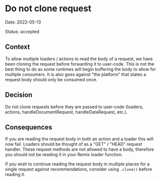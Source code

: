 # Do not clone request

 Date: 2022-05-13

 Status: accepted

 ## Context

 To allow multiple loaders / actions to read the body of a request, we have been cloning the request before forwarding it to user-code. This is not the best thing to do as some runtimes will begin buffering the body to allow for multiple consumers. It is also goes against "the platform" that states a request body should only be consumed once.

 ## Decision

 Do not clone requests before they are passed to user-code (loaders, actions, handleDocumentRequest, handleDataRequest, etc.).

 ## Consequences

If you are reading the request body in both an action and a loader this will now fail. Loaders should be thought of as a "GET" / "HEAD" request handler. These request methods are not allowed to have a body, therefore you should not be reading it in your Remix loader function.

If you wish to continue reading the request body in multiple places for a single request against recommendations, consider using `.clone()` before reading it.
